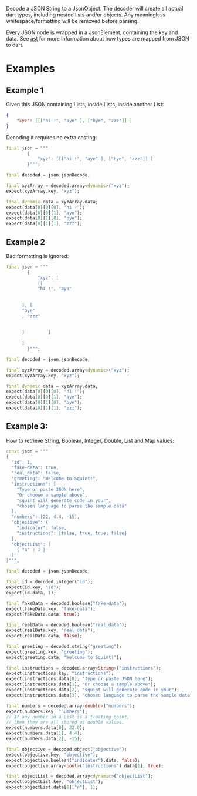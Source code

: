 Decode a JSON String to a JsonObject.
The decoder will create all actual dart types, including nested lists and/or objects.
Any meaningless whitespace/formatting will be removed before parsing.

Every JSON node is wrapped in a JsonElement, containing the key and data.
See [ast](ast.md) for more information about how types are mapped from JSON to dart.

# Examples 

## Example 1

Given this JSON containing Lists, inside Lists, inside another List:

```json
{
    "xyz": [[["hi !", "aye" ], ["bye", "zzz"]] ]
}

```

Decoding it requires no extra casting:

```dart
final json = """
        {
            "xyz": [[["hi !", "aye" ], ["bye", "zzz"]] ]
        }""";

final decoded = json.jsonDecode;

final xyzArray = decoded.array<dynamic>("xyz");
expect(xyzArray.key, "xyz");

final dynamic data = xyzArray.data;
expect(data[0][0][0], "hi !");
expect(data[0][0][1], "aye");
expect(data[0][1][0], "bye");
expect(data[0][1][1], "zzz");
```

## Example 2

Bad formatting is ignored:

```dart
final json = """
        {
            "xyz": [
            [[
            "hi !", "aye" 
            
            
      ], [
      "bye"
      , "zzz"
      
      
      ]         ] 
      
      ]
        }""";

final decoded = json.jsonDecode;

final xyzArray = decoded.array<dynamic>("xyz");
expect(xyzArray.key, "xyz");

final dynamic data = xyzArray.data;
expect(data[0][0][0], "hi !");
expect(data[0][0][1], "aye");
expect(data[0][1][0], "bye");
expect(data[0][1][1], "zzz");
```

## Example 3:

How to retrieve String, Boolean, Integer, Double, List and Map values:


```dart
const json = """
{
  "id": 1,
  "fake-data": true,
  "real_data": false,
  "greeting": "Welcome to Squint!",
  "instructions": [
    "Type or paste JSON here",
    "Or choose a sample above",
    "squint will generate code in your",
    "chosen language to parse the sample data"
  ],
  "numbers": [22, 4.4, -15],
  "objective": { 
    "indicator": false,
    "instructions": [false, true, true, false]
  },
  "objectList": [
    { "a" : 1 }
  ]
}""";

final decoded = json.jsonDecode;

final id = decoded.integer("id");
expect(id.key, "id");
expect(id.data, 1);

final fakeData = decoded.boolean("fake-data");
expect(fakeData.key, "fake-data");
expect(fakeData.data, true);

final realData = decoded.boolean("real_data");
expect(realData.key, "real_data");
expect(realData.data, false);

final greeting = decoded.string("greeting");
expect(greeting.key, "greeting");
expect(greeting.data, "Welcome to Squint!");

final instructions = decoded.array<String>("instructions");
expect(instructions.key, "instructions");
expect(instructions.data[0], "Type or paste JSON here");
expect(instructions.data[1], "Or choose a sample above");
expect(instructions.data[2], "squint will generate code in your");
expect(instructions.data[3], "chosen language to parse the sample data");

final numbers = decoded.array<double>("numbers");
expect(numbers.key, "numbers");
// If any number in a List is a floating point,
// then they are all stored as double values.
expect(numbers.data[0], 22.0);
expect(numbers.data[1], 4.4);
expect(numbers.data[2], -15);

final objective = decoded.object("objective");
expect(objective.key, "objective");
expect(objective.boolean("indicator").data, false);
expect(objective.array<bool>("instructions").data[1], true);

final objectList = decoded.array<dynamic>("objectList");
expect(objectList.key, "objectList");
expect(objectList.data[0]["a"], 1);
```